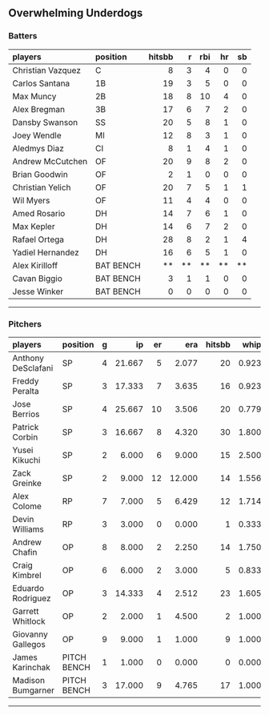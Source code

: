 ## Overwhelming Underdogs

### Batters

 
|players           |position  | hitsbb|  r| rbi| hr| sb| 
|:-----------------|:---------|------:|--:|---:|--:|--:| 
|Christian Vazquez |C         |      8|  3|   4|  0|  0| 
|Carlos Santana    |1B        |     19|  3|   5|  0|  0| 
|Max Muncy         |2B        |     18|  8|  10|  4|  0| 
|Alex Bregman      |3B        |     17|  6|   7|  2|  0| 
|Dansby Swanson    |SS        |     20|  5|   8|  1|  0| 
|Joey Wendle       |MI        |     12|  8|   3|  1|  0| 
|Aledmys Diaz      |CI        |      8|  1|   4|  1|  0| 
|Andrew McCutchen  |OF        |     20|  9|   8|  2|  0| 
|Brian Goodwin     |OF        |      2|  1|   0|  0|  0| 
|Christian Yelich  |OF        |     20|  7|   5|  1|  1| 
|Wil Myers         |OF        |     11|  4|   4|  0|  0| 
|Amed Rosario      |DH        |     14|  7|   6|  1|  0| 
|Max Kepler        |DH        |     14|  6|   7|  2|  0| 
|Rafael Ortega     |DH        |     28|  8|   2|  1|  4| 
|Yadiel Hernandez  |DH        |     16|  6|   5|  1|  0| 
|Alex Kirilloff    |BAT BENCH |     **| **|  **| **| **| 
|Cavan Biggio      |BAT BENCH |      3|  1|   1|  0|  0| 
|Jesse Winker      |BAT BENCH |      0|  0|   0|  0|  0| 


* * *

### Pitchers

 
|players            |position    |  g|     ip| er|    era| hitsbb|  whip| so|  w| sv| 
|:------------------|:-----------|--:|------:|--:|------:|------:|-----:|--:|--:|--:| 
|Anthony DeSclafani |SP          |  4| 21.667|  5|  2.077|     20| 0.923| 15|  2|  0| 
|Freddy Peralta     |SP          |  3| 17.333|  7|  3.635|     16| 0.923| 23|  1|  0| 
|Jose Berrios       |SP          |  4| 25.667| 10|  3.506|     20| 0.779| 27|  1|  0| 
|Patrick Corbin     |SP          |  3| 16.667|  8|  4.320|     30| 1.800| 21|  1|  0| 
|Yusei Kikuchi      |SP          |  2|  6.000|  6|  9.000|     15| 2.500|  6|  0|  0| 
|Zack Greinke       |SP          |  2|  9.000| 12| 12.000|     14| 1.556|  7|  0|  0| 
|Alex Colome        |RP          |  7|  7.000|  5|  6.429|     12| 1.714|  8|  0|  4| 
|Devin Williams     |RP          |  3|  3.000|  0|  0.000|      1| 0.333|  7|  1|  0| 
|Andrew Chafin      |OP          |  8|  8.000|  2|  2.250|     14| 1.750|  7|  1|  2| 
|Craig Kimbrel      |OP          |  6|  6.000|  2|  3.000|      5| 0.833|  9|  0|  0| 
|Eduardo Rodriguez  |OP          |  3| 14.333|  4|  2.512|     23| 1.605| 19|  1|  0| 
|Garrett Whitlock   |OP          |  2|  2.000|  1|  4.500|      2| 1.000|  1|  0|  0| 
|Giovanny Gallegos  |OP          |  9|  9.000|  1|  1.000|      9| 1.000| 11|  1|  6| 
|James Karinchak    |PITCH BENCH |  1|  1.000|  0|  0.000|      0| 0.000|  1|  0|  0| 
|Madison Bumgarner  |PITCH BENCH |  3| 17.000|  9|  4.765|     17| 1.000| 12|  0|  0| 


* * *


